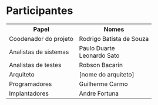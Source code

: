# Participantes

<table>
<tr><th>Papel</th><th>Nomes</th></tr>
<tr><td>Coodenador do projeto</td><td>Rodrigo Batista de Souza</td></tr>
<tr>
    <td>Analistas de sistemas</td>
    <td>
        Paulo Duarte<br>
        Leonardo Sato<br>
    </td>
</tr>
<tr>
    <td>Analistas de testes</td>
    <td>
        Robson Bacarin<br>        
    </td>
</tr>
<tr><td>Arquiteto</td><td>[nome do arquiteto]</td></tr>
<tr>
    <td>Programadores</td>
    <td>
        Guilherme Carmo<br>        
    </td>
</tr>
<tr>
    <td>Implantadores</td>
    <td>
        Andre Fortuna<br>        
    </td>
</tr>
</table>
